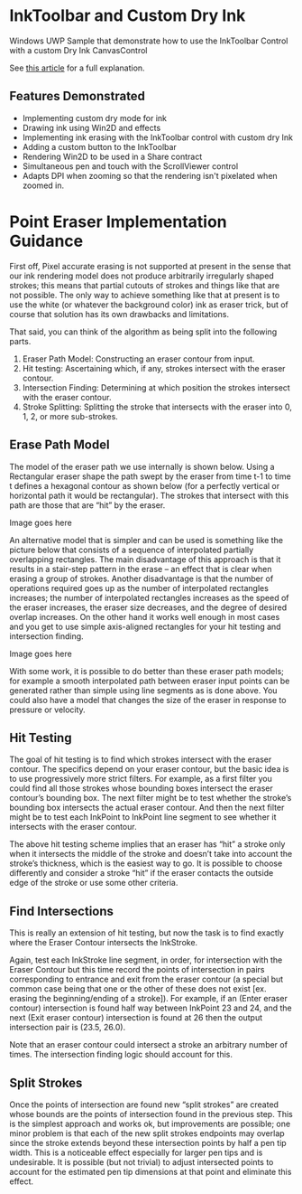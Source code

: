 # InkToolbar and Custom Dry Ink
Windows UWP Sample that demonstrate how to use the InkToolbar Control with a custom Dry Ink CanvasControl

See [this article](https://blogs.msdn.microsoft.com/synergist/2016/08/26/using-the-inktoolbar-with-custom-dry-ink-in-windows-anniversary-edition/) 
for a full explanation.
## Features Demonstrated
- Implementing custom dry mode for ink
- Drawing ink using Win2D and effects
- Implementing ink erasing with the InkToolbar control with custom dry Ink
- Adding a custom button to the InkToolbar
- Rendering Win2D to be used in a Share contract
- Simultaneous pen and touch with the ScrollViewer control
- Adapts DPI when zooming so that the rendering isn't pixelated when zoomed in.

# Point Eraser Implementation Guidance

First off, Pixel accurate erasing is not supported at present in the sense that our ink rendering model does not produce arbitrarily irregularly shaped strokes; this means that partial cutouts of strokes and things like that are not possible.  The only way to achieve something like that at present is to use the white (or whatever the background color) ink as eraser trick, but of course that solution has its own drawbacks and limitations.

That said, you can think of the algorithm as being split into the following parts.

1.	Eraser Path Model: Constructing an eraser contour from input.
2.	Hit testing: Ascertaining which, if any, strokes intersect with the eraser contour.
3.  Intersection Finding: Determining at which position the strokes intersect with the eraser contour.
4.  Stroke Splitting: Splitting the stroke that intersects with the eraser into 0, 1, 2, or more sub-strokes.

## Erase Path Model
The model of the eraser path we use internally is shown below.  Using a Rectangular eraser shape the path swept by the eraser from time t-1 to time t defines a hexagonal contour as shown below (for a perfectly vertical or horizontal path it would be rectangular).  The strokes that intersect with this path are those that are “hit” by the eraser. 

Image goes here

An alternative model that is simpler and can be used is something like the picture below that consists of a sequence of interpolated partially overlapping rectangles.  The main disadvantage of this approach is that it results in a stair-step pattern in the erase – an effect that is clear when erasing a group of strokes.  Another disadvantage is that the number of operations required goes up as the number of interpolated rectangles increases; the number of interpolated rectangles increases as the speed of the eraser increases, the eraser size decreases, and the degree of desired overlap increases.  On the other hand it works well enough in most cases and you get to use simple axis-aligned rectangles for your hit testing and intersection finding.

Image goes here

With some work, it is possible to do better than these eraser path models;  for example a smooth interpolated path between eraser input points can be generated rather than simple using line segments as is done above.  You could also have a model that changes the size of the eraser in response to pressure or velocity.

## Hit Testing
The goal of hit testing is to find which strokes intersect with the eraser contour.  The specifics depend on your eraser contour, but the basic idea is to use progressively more strict filters.  For example, as a first filter you could find all those strokes whose bounding boxes intersect the eraser contour’s bounding box.  The next filter might be to test whether the stroke’s bounding box intersects the actual eraser contour.  And then the next filter might  be to test each InkPoint to InkPoint line segment to see whether it intersects with the eraser contour.

The above hit testing scheme implies that an eraser has “hit” a stroke only when it intersects the middle of the stroke and doesn’t take into account the stroke’s thickness, which is the easiest way to go.  It is possible to choose differently and consider a stroke “hit” if the eraser contacts the outside edge of the stroke or use some other criteria.

## Find Intersections
This is really an extension of hit testing, but now the task is to find exactly where the Eraser Contour intersects the InkStroke.

Again, test each InkStroke line segment, in order, for intersection with the Eraser Contour but this time record the points of intersection in pairs corresponding to entrance and exit from the eraser contour (a special but common case being that one or the other of these does not exist [ex. erasing the beginning/ending of a stroke]).  For example, if an (Enter eraser contour) intersection is found half way between InkPoint 23 and 24, and the next (Exit eraser contour) intersection is found at 26 then the output intersection pair is (23.5, 26.0).

Note that an eraser contour could intersect a stroke an arbitrary number of times.  The intersection finding logic should account for this.

## Split Strokes
Once the points of intersection are found new “split strokes” are created whose bounds are the points of intersection found in the previous step.  This is the simplest approach and works ok, but improvements are possible; one minor problem is that each of the new split strokes endpoints may overlap since the stroke extends beyond these intersection points by half a pen tip width.  This is a noticeable effect especially for larger pen tips and is undesirable.  It is possible (but not trivial) to adjust intersected points to account for the estimated pen tip dimensions at that point and eliminate this effect.  
